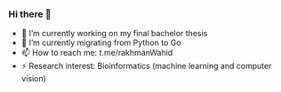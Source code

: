 ### Hi there 👋

- 🔭 I’m currently working on my final bachelor thesis
- 🌱 I’m currently migrating from Python to Go
- 📫 How to reach me: t.me/rakhmanWahid
- ⚡ Research interest: Bioinformatics (machine learning and computer vision)
